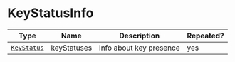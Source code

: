 # KeyStatusInfo

Type|Name|Description|Repeated?
-|-|-|-
[`KeyStatus`](keystatus)|keyStatuses|Info about key presence|yes